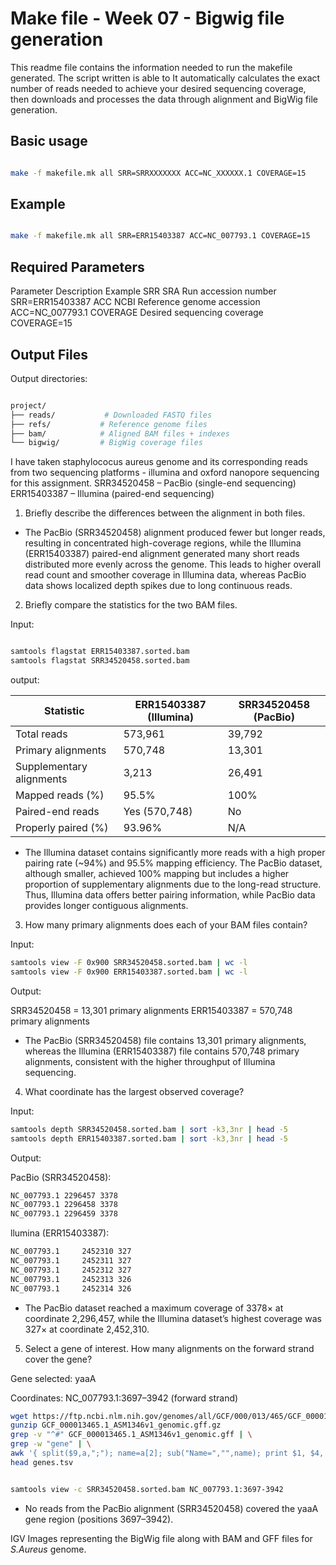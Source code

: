 # Make file - Week 07 - Bigwig file generation

This readme file contains the information needed to run the makefile generated. The script written is able to It automatically calculates the exact number of reads needed to achieve your desired sequencing coverage, then downloads and processes the data through alignment and BigWig file generation.

## Basic usage

```bash

make -f makefile.mk all SRR=SRRXXXXXXX ACC=NC_XXXXXX.1 COVERAGE=15

```

## Example

```bash

make -f makefile.mk all SRR=ERR15403387 ACC=NC_007793.1 COVERAGE=15

```

## Required Parameters

Parameter	Description	Example
SRR	SRA Run accession number	SRR=ERR15403387
ACC	NCBI Reference genome accession	ACC=NC_007793.1
COVERAGE	Desired sequencing coverage	COVERAGE=15

## Output Files

Output directories:

```bash

project/
├── reads/           # Downloaded FASTQ files
├── refs/           # Reference genome files
├── bam/            # Aligned BAM files + indexes
└── bigwig/         # BigWig coverage files

```

I have taken staphylococus aureus genome and its corresponding reads from two sequencing platforms - illumina and oxford nanopore sequencing for this assignment. 
SRR34520458 – PacBio (single-end sequencing)
ERR15403387 – Illumina (paired-end sequencing)

1. Briefly describe the differences between the alignment in both files.
* The PacBio (SRR34520458) alignment produced fewer but longer reads, resulting in concentrated high-coverage regions, while the Illumina (ERR15403387) paired-end alignment generated many short reads distributed more evenly across the genome. This leads to higher overall read count and smoother coverage in Illumina data, whereas PacBio data shows localized depth spikes due to long continuous reads.

2. Briefly compare the statistics for the two BAM files.

Input:

```bash

samtools flagstat ERR15403387.sorted.bam
samtools flagstat SRR34520458.sorted.bam

```

output: 


| Statistic                | ERR15403387 (Illumina) | SRR34520458 (PacBio) |
| ------------------------ | ---------------------- | -------------------- |
| Total reads              | 573,961                | 39,792               |
| Primary alignments       | 570,748                | 13,301               |
| Supplementary alignments | 3,213                  | 26,491               |
| Mapped reads (%)         | 95.5%                  | 100%                 |
| Paired-end reads         | Yes (570,748)          | No                   |
| Properly paired (%)      | 93.96%                 | N/A                  |


* The Illumina dataset contains significantly more reads with a high proper pairing rate (~94%) and 95.5% mapping efficiency. The PacBio dataset, although smaller, achieved 100% mapping but includes a higher proportion of supplementary alignments due to the long-read structure. Thus, Illumina data offers better pairing information, while PacBio data provides longer contiguous alignments.


3. How many primary alignments does each of your BAM files contain?

Input:

```bash
samtools view -F 0x900 SRR34520458.sorted.bam | wc -l
samtools view -F 0x900 ERR15403387.sorted.bam | wc -l
```

Output:

SRR34520458 = 13,301 primary alignments
ERR15403387 = 570,748 primary alignments

* The PacBio (SRR34520458) file contains 13,301 primary alignments, whereas the Illumina (ERR15403387) file contains 570,748 primary alignments, consistent with the higher throughput of Illumina sequencing.

4. What coordinate has the largest observed coverage?

Input:

```bash
samtools depth SRR34520458.sorted.bam | sort -k3,3nr | head -5
samtools depth ERR15403387.sorted.bam | sort -k3,3nr | head -5
```

Output:

PacBio (SRR34520458):
```bash
NC_007793.1 2296457 3378
NC_007793.1 2296458 3378
NC_007793.1 2296459 3378
```
llumina (ERR15403387):
```bash
NC_007793.1     2452310 327
NC_007793.1     2452311 327
NC_007793.1     2452312 327
NC_007793.1     2452313 326
NC_007793.1     2452314 326
```
* The PacBio dataset reached a maximum coverage of 3378× at coordinate 2,296,457, while the Illumina dataset’s highest coverage was 327× at coordinate 2,452,310.


5. Select a gene of interest. How many alignments on the forward strand cover the gene?

Gene selected: yaaA

Coordinates: NC_007793.1:3697–3942 (forward strand)


``` bash
wget https://ftp.ncbi.nlm.nih.gov/genomes/all/GCF/000/013/465/GCF_000013465.1_ASM1346v1/GCF_000013465.1_ASM1346v1_genomic.gff.gz
gunzip GCF_000013465.1_ASM1346v1_genomic.gff.gz  
grep -v "^#" GCF_000013465.1_ASM1346v1_genomic.gff | \
grep -w "gene" | \
awk '{ split($9,a,";"); name=a[2]; sub("Name=","",name); print $1, $4, $5, $7, name }' > genes.tsv
head genes.tsv


samtools view -c SRR34520458.sorted.bam NC_007793.1:3697-3942

```

* No reads from the PacBio alignment (SRR34520458) covered the yaaA gene region (positions 3697–3942).

IGV Images representing the BigWig file along with BAM and GFF files for _S.Aureus_ genome.



